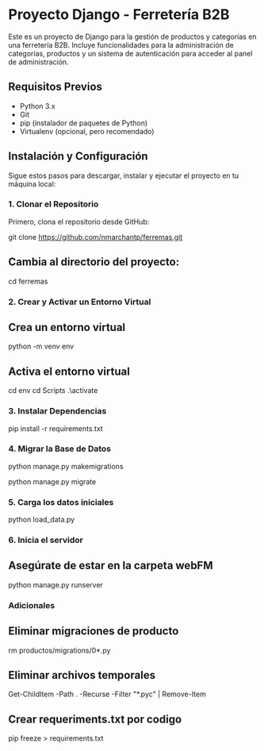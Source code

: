 # Proyecto Django - Ferretería B2B

Este es un proyecto de Django para la gestión de productos y categorías en una ferretería B2B. Incluye funcionalidades para la administración de categorías, productos y un sistema de autenticación para acceder al panel de administración.

## Requisitos Previos

- Python 3.x
- Git
- pip (instalador de paquetes de Python)
- Virtualenv (opcional, pero recomendado)

## Instalación y Configuración

Sigue estos pasos para descargar, instalar y ejecutar el proyecto en tu máquina local:

### 1. Clonar el Repositorio

Primero, clona el repositorio desde GitHub:

git clone https://github.com/nmarchantp/ferremas.git

## Cambia al directorio del proyecto:

cd ferremas

### 2. Crear y Activar un Entorno Virtual

## Crea un entorno virtual

python -m venv env

## Activa el entorno virtual

cd env
cd Scripts
.\activate

### 3. Instalar Dependencias

pip install -r requirements.txt

### 4. Migrar la Base de Datos

python manage.py makemigrations

python manage.py migrate

### 5. Carga los datos iniciales

python load_data.py

### 6. Inicia el servidor

## Asegúrate de estar en la carpeta webFM

python manage.py runserver



### Adicionales
## Eliminar migraciones de producto
rm productos/migrations/0*.py
## Eliminar archivos temporales
Get-ChildItem -Path . -Recurse -Filter "*.pyc" | Remove-Item
## Crear requeriments.txt por codigo
pip freeze > requirements.txt

